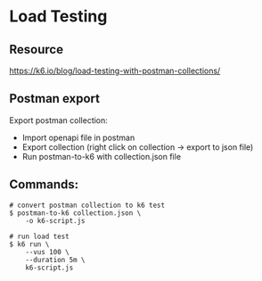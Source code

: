 # Load Testing  
## Resource
https://k6.io/blog/load-testing-with-postman-collections/

## Postman export
Export postman collection:  
* Import openapi file in postman  
* Export collection (right click on collection -> export to json file)  
* Run postman-to-k6 with collection.json file  

## Commands:
```
# convert postman collection to k6 test
$ postman-to-k6 collection.json \
    -o k6-script.js

# run load test
$ k6 run \
    --vus 100 \
    --duration 5m \
    k6-script.js
```